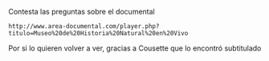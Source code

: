 Contesta las preguntas sobre el documental
```
http://www.area-documental.com/player.php?titulo=Museo%20de%20Historia%20Natural%20en%20Vivo
```
Por si lo quieren volver a ver, gracias a Cousette que lo encontró subtitulado
```
